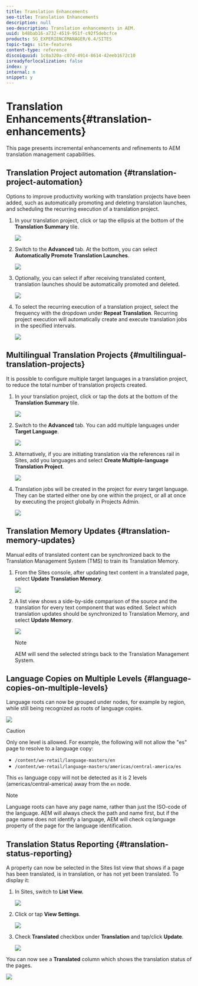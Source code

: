 ```yaml
---
title: Translation Enhancements
seo-title: Translation Enhancements
description: null
seo-description: Translation enhancements in AEM.
uuid: b48bab16-a732-4519-951f-c92f5debcfce
products: SG_EXPERIENCEMANAGER/6.4/SITES
topic-tags: site-features
content-type: reference
discoiquuid: 1c0a320a-c07d-4914-8614-42eeb1672c10
isreadyforlocalization: false
index: y
internal: n
snippet: y
---
```


# Translation Enhancements{#translation-enhancements}

This page presents incremental enhancements and refinements to AEM translation management capabilities.

## Translation Project automation {#translation-project-automation}

Options to improve productivity working with translation projects have been added, such as automatically promoting and deleting translation launches, and scheduling the recurring execution of a translation project.

1. In your translation project, click or tap the ellipsis at the bottom of the **Translation Summary** tile.

   ![](assets/screen_shot_2018-04-19at222622.jpg)

1. Switch to the **Advanced** tab. At the bottom, you can select **Automatically Promote Translation Launches**.

   ![](assets/screen_shot_2018-04-19at223430.jpg)

1. Optionally, you can select if after receiving translated content, translation launches should be automatically promoted and deleted.

   ![](assets/screen_shot_2018-04-19at224033.jpg)

1. To select the recurring execution of a translation project, select the frequency with the dropdown under **Repeat Translation**. Recurring project execution will automatically create and execute translation jobs in the specified intervals. 

   ![](assets/screen_shot_2018-04-19at223820.jpg)

## Multilingual Translation Projects {#multilingual-translation-projects}

It is possible to configure multiple target languages in a translation project, to reduce the total number of translation projects created.

1. In your translation project, click or tap the dots at the bottom of the **Translation Summary** tile.

   ![](assets/screen_shot_2018-04-19at222622.jpg)

1. Switch to the **Advanced** tab. You can add multiple languages under **Target Language**. 

   ![](assets/screen_shot_2018-04-22at212601.jpg)

1. Alternatively, if you are initiating translation via the references rail in Sites, add you languages and select **Create Multiple-language Translation Project**.

   ![](assets/screen_shot_2018-04-22at212941.jpg)

1. Translation jobs will be created in the project for every target language. They can be started either one by one within the project, or all at once by executing the project globally in Projects Admin. 

   ![](assets/screen_shot_2018-04-22at213854.jpg)

## Translation Memory Updates {#translation-memory-updates}

Manual edits of translated content can be synchronized back to the Translation Management System (TMS) to train its Translation Memory.

1. From the Sites console, after updating text content in a translated page, select **Update Translation Memory**.

   ![](assets/screen_shot_2018-04-22at234430.jpg)

1. A list view shows a side-by-side comparison of the source and the translation for every text component that was edited. Select which translation updates should be synchronized to Translation Memory, and select **Update Memory**.

   ![](assets/screen_shot_2018-04-22at235024.jpg)

   >[!NOTE]
   >
   >AEM will send the selected strings back to the Translation Management System.

## Language Copies on Multiple Levels {#language-copies-on-multiple-levels}

Language roots can now be grouped under nodes, for example by region, while still being recognized as roots of language copies. 

![](assets/screen_shot_2018-04-23at144012.jpg)

>[!CAUTION]
>
>Only one level is allowed. For example, the following will not allow the "es" page to resolve to a language copy:
>
>* `/content/we-retail/language-masters/en`
>* `/content/we-retail/language-masters/americas/central-america/es`
>
>This `es` language copy will not be detected as it is 2 levels (americas/central-america) away from the `en` node.

>[!NOTE]
>
>Language roots can have any page name, rather than just the ISO-code of the language. AEM will always check the path and name first, but if the page name does not identify a language, AEM will check cq:language property of the page for the language identification.

## Translation Status Reporting {#translation-status-reporting}

A property can now be selected in the Sites list view that shows if a page has been translated, is in translation, or has not yet been translated. To display it:

1. In Sites, switch to **List View.**

   ![](assets/screen_shot_2018-04-23at130646.jpg)

1. Click or tap **View Settings**.

   ![](assets/screen_shot_2018-04-23at130844.jpg)

1. Check **Translated** checkbox under **Translation** and tap/click **Update**.

   ![](assets/screen_shot_2018-04-23at130955.jpg)

You can now see a **Translated** column which shows the translation status of the pages.

![](assets/screen_shot_2018-04-23at133821.jpg)

